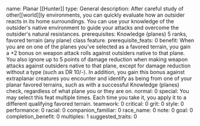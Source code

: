 name: Planar [[Hunter]]
type: General
description: After careful study of other[[world]]ly environments, you can quickly evaluate how an outsider reacts in its home surroundings. You can use your knowledge of the outsider's native environment to guide your attacks and overcome the outsider's natural resistances.
prerequisites: Knowledge (planes) 5 ranks, favored terrain (any plane) class feature.
prerequisite_feats: 0
benefit: When you are on one of the planes you've selected as a favored terrain, you gain a +2 bonus on weapon attack rolls against outsiders native to that plane. You also ignore up to 5 points of damage reduction when making weapon attacks against outsiders native to that plane, except for damage reduction without a type (such as DR 10/-). In addition, you gain this bonus against extraplanar creatures you encounter and identify as being from one of your planar favored terrains, such as with a successful Knowledge (planes) check, regardless of what plane you or they are on.
normal: 0
special: You may select this feat multiple times. Each time you take it, you apply it to a different qualifying favored terrain.
teamwork: 0
critical: 0
grit: 0
style: 0
performance: 0
racial: 0
companion_familiar: 0
race_name: 0
note: 0
goal: 0
completion_benefit: 0
multiples: 1
suggested_traits: 0
